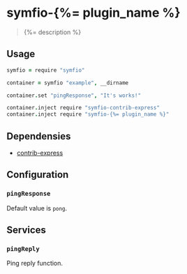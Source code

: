# symfio-{%= plugin_name %}

> {%= description %}

## Usage

```coffee
symfio = require "symfio"

container = symfio "example", __dirname

container.set "pingResponse", "It's works!"

container.inject require "symfio-contrib-express"
container.inject require "symfio-{%= plugin_name %}"
```

## Dependensies

* [contrib-express](https://github.com/symfio/symfio-contrib-express)

## Configuration

### `pingResponse`

Default value is `pong`.

## Services

### `pingReply`

Ping reply function.
